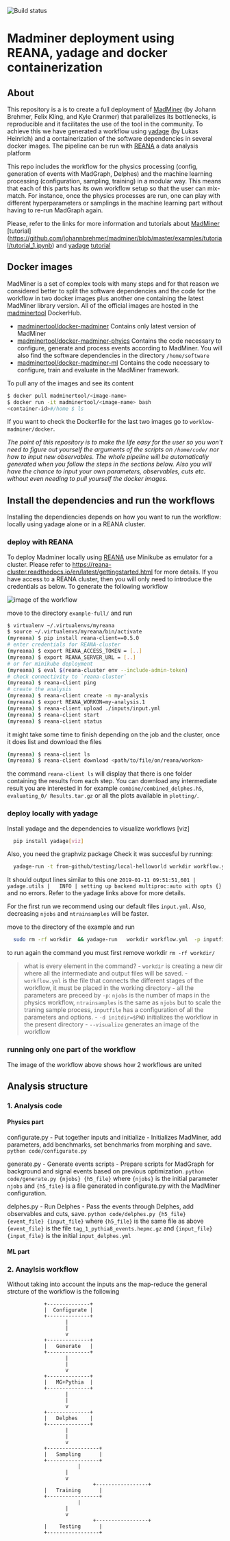 ![Build status](https://travis-ci.com/irinaespejo/workflow-madminer.svg?branch=master)

# Madminer deployment using REANA, yadage and docker containerization

## About
This repository is a  is to create a full deployment of [MadMiner](https://github.com/johannbrehmer/madminer) (by Johann Brehmer, Felix Kling, and Kyle Cranmer) that parallelizes its bottlenecks, is reproducible and it facilitates the use of the tool in the community. 
To achieve this we have generated a workflow using [yadage](https://github.com/yadage/yadage)
(by Lukas Heinrich) and a containerization of the software dependencies in several docker images. The pipeline can be run with [REANA](http://www.reanahub.io/) a data analysis platform

This repo includes the workflow for the physics processing (config, generation of events with MadGraph, Delphes) and the machine learning processing (configuration, sampling, training) in a modular way. This means that each of this parts has its own workflow setup so that the user can mix-match. For instance, once the physics processes are run, one can play with different hyperparameters or samplings in the machine learning part without having to re-run MadGraph again.

Please, refer to the links for more information and tutorials about [MadMiner](https://madminer.readthedocs.io/en/latest/index.html) [tutorial] (https://github.com/johannbrehmer/madminer/blob/master/examples/tutorial/tutorial_1.ipynb) and [yadage](https://yadage.readthedocs.io/en/latest/) [tutorial](https://yadage.github.io/tutorial/)


## Docker images
MadMiner is a set of complex tools with many steps and for that reason we considered better to split the software dependencies and the code for the workflow in two docker images plus another one containing the latest MadMiner library version. All of the official images are hosted in the [madminertool](https://hub.docker.com/u/madminertool) DockerHub.

- [madminertool/docker-madminer](https://hub.docker.com/r/madminertool/docker-madminer)
Contains only latest version of MadMiner
- [madminertool/docker-madminer-phyics](https://hub.docker.com/r/madminertool/docker-madminer-physics)
Contains the code necessary to configure, generate and process events according to MadMiner. You will also find the software dependencies in the directory `/home/software`
- [madminertool/docker-madminer-ml](https://hub.docker.com/r/madminertool/docker-madminer-ml)
Contains the code necessary to configure, train and evaluate in the MadMiner framework.

To pull any of the images and see its content

```bash
$ docker pull madminertool/<image-name>
$ docker run -it madminertool/<image-name> bash
<container-id>#/home $ ls
```
If you want to check the Dockerfile for the last two images go to `worklow-madminer/docker`.

*The point of this repository is to make the life easy for the user so you won't need to figure out yourself the arguments of the scripts on `/home/code/` nor how to input new observables. The whole pipeline will be automatically generated when you follow the steps in the sections below. Also you will have the chance to input your own parameters, observables, cuts etc. without even needing to pull yourself  the docker images.*

## Install the dependencies and run the workflows
Installing the dependiencies depends on how you want to run the workflow: locally using yadage alone or in a REANA cluster.


	
### deploy with REANA

To deploy Madminer locally using [REANA](http://www.reana.io/)  use Minikube as emulator for a cluster. Please refer to https://reana-cluster.readthedocs.io/en/latest/gettingstarted.html  for more details. 
If you have access to a REANA cluster, then you will only need to introduce the credentials as below.
To generate the following workflow 

![image of the workflow](images/yadage_workflow_instance_full.png)

move to the directory `example-full/` and run
```bash
$ virtualenv ~/.virtualenvs/myreana
$ source ~/.virtualenvs/myreana/bin/activate
(myreana) $ pip install reana-client==0.5.0
# enter credentials for REANA-cluster
(myreana) $ export REANA_ACCESS_TOKEN = [..]
(myreana) $ export REANA_SERVER_URL = [..]
# or for minikube deployment
(myreana) $ eval $(reana-cluster env --include-admin-token)
# check connectivity to `reana-cluster`
(myreana) $ reana-client ping
# create the analysis
(myreana) $ reana-client create -n my-analysis
(myreana) $ export REANA_WORKON=my-analysis.1
(myreana) $ reana-client upload ./inputs/input.yml
(myreana) $ reana-client start
(myreana) $ reana-client status
```
it might take some time to finish depending on the job and the cluster, once it does list and download  the files
```bash
(myreana) $ reana-client ls
(myreana) $ reana-client download <path/to/file/on/reana/workon>
```
the command `reana-client ls` will display that there is one folder containing the results from each step. You can download any intermediate result you are interested in for example `combine/combined_delphes.h5`, `evaluating_0/
Results.tar.gz` or all the plots available in `plotting/`.


### deploy locally with yadage

Install yadage and the dependencies to visualize workflows [viz]
```bash
  pip install yadage[viz]
```
Also, you need the graphviz package
Check it was succesful by running:
```bash
  yadage-run -t from-github/testing/local-helloworld workdir workflow.yml -p par=World
```
It should output lines similar to this one `2019-01-11 09:51:51,601 |         yadage.utils |   INFO | setting up backend multiproc:auto with opts {}` and no errors. Refer to the yadage links above for more details.


For the first run we recommend using our default files `input.yml`. Also, decreasing `njobs` and `ntrainsamples` will be faster.


move to the directory of the example and run 
```bash
  sudo rm -rf workdir  && yadage-run   workdir workflow.yml  -p inputfile='"inputs/input.yml"'  -p njobs="6"  -p ntrainsamples="2"  -d initdir=$PWD --visualize
```
to run again the command you must first remove workdir `rm -rf workdir/`
>what is every element in the command?
	- `workdir` is creating a new dir where all the intermediate and output files will be saved.
	- `workflow.yml` is the file that connects the different stages of the workflow, it must be placed in the working directory
	- all the parameters are preceed by `-p`: `njobs` is the number of maps in the physics workflow, `ntrainsamples` is the same as `njobs` but to scale the traning sample process, `inputfile` has a configuration of all the parameters and options.
	- `-d initdir=$PWD` initializes the workflow in the present directory
	- `--visualize` generates an image of the workflow


### running only one part of the workflow
The image of the workflow above shows how 2 workflows are united

## Analysis structure
### 1. Analysis code
#### Physics part
configurate.py - Put together inputs and initialize
	- Initializes MadMiner, add parameters, add benchmarks, set benchmarks from morphing and save.
	`python code/configurate.py` 

generate.py - Generate events scripts
	- Prepare scripts for MadGraph for background and signal events based on previous optimization.
	`python code/generate.py {njobs} {h5_file}` where `{njobs}` is the initial parameter  `njobs` and `{h5_file}` is a file generated in configurate.py with the MadMiner configuration.

delphes.py - Run Delphes
	- Pass the events through Delphes, add observables and cuts, save.
	 `python code/delphes.py {h5_file} {event_file} {input_file}` where  `{h5_file}` is the same file as above  `{event_file}` is the file  `tag_1_pythia8_events.hepmc.gz` and `{input_file}{input_file}` is the initial `input_delphes.yml`

#### ML part

### 2. Anaylsis workflow
Without taking into account the inputs ans the map-reduce the general strcture of the workflow is the following

				+--------------+
				|  Configurate |
				+--------------+
					   |
					   |
					   v
				+--------------+
				|   Generate   |
				+--------------+
	   				   |
					   |
					   v
				+--------------+
				|   MG+Pythia  |
				+--------------+
					   |
					   |
					   v
				+--------------+
				|   Delphes    |
				+--------------+
					   |
					   |
					   v
				+-----------------+
				|   Sampling      |
				+-----------------+
				           |
					   |
					   v
                                +-----------------+
				|   Training      |
				+-----------------+
				           |
					   |
					   v
                                +-----------------+
				|    Testing      |
				+-----------------+


